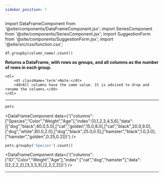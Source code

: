 ```yaml
---
sidebar_position: 7
---
```


import DataFrameComponent from '@site/components/DataFrameComponent.jsx';
import SeriesComponent from '@site/components/SeriesComponent.jsx';
import SuggestionForm from '@site/components/SuggestionForm.jsx';
import '@site/src/css/function.css';

<code>df.groupby(column_name).count()</code>

<div className='base'>
    <p><strong>Returns a DataFrame, with rows as groups, and all columns as the number of rows in each group.</strong></p>

    <dl>
        <dt className='term'>Note:</dt>
        <dd>All columns have the same value. It is advised to drop and rename the columns.</dd>
    </dl>
</div>

---

```python
pets
```

<DataFrameComponent data={'{"columns":["Species","Color","Weight","Age"],"index":[0,1,2,3,4,5,6],"data":[["dog","black",40.0,5.0],["cat","golden",15.0,8.0],["cat","black",20.0,9.0],["dog","white",80.0,2.0],["dog","black",25.0,0.5],["hamster","black",1.0,3.0],["hamster","golden",0.25,0.2]]}'} />

```python
pets.groupby('Species').count()
```

<DataFrameComponent data={'{"columns":["ID","Color","Weight","Age"],"index":["cat","dog","hamster"],"data":[[2,2,2,2],[3,3,3,3],[2,2,2,2]]}'} />

---
<SuggestionForm/>